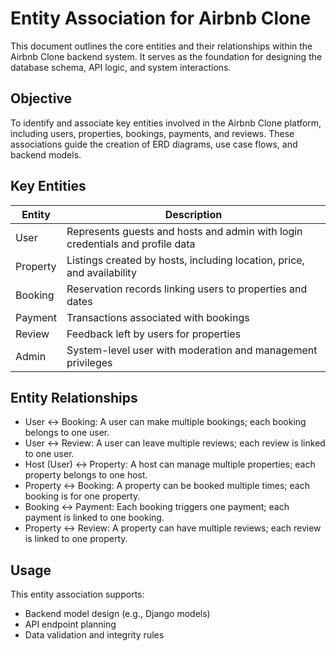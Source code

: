 
#  Entity Association for Airbnb Clone

This document outlines the core entities and their relationships within the Airbnb Clone backend system. It serves as the foundation for designing the database schema, API logic, and system interactions.



##  Objective

To identify and associate key entities involved in the Airbnb Clone platform, including users, properties, bookings, payments, and reviews. These associations guide the creation of ERD diagrams, use case flows, and backend models.


##  Key Entities

| Entity     | Description                                      |
|------------|--------------------------------------------------|
| User       | Represents guests and hosts and admin with login credentials and profile data |
| Property   | Listings created by hosts, including location, price, and availability |
| Booking    | Reservation records linking users to properties and dates |
| Payment    | Transactions associated with bookings            |
| Review     | Feedback left by users for properties   |
| Admin      | System-level user with moderation and management privileges |



##  Entity Relationships

- User  ↔ Booking: A user can make multiple bookings; each booking belongs to one user.
- User ↔ Review: A user can leave multiple reviews; each review is linked to one user.
- Host (User)  ↔  Property: A host can manage multiple properties; each property belongs to one host.
- Property  ↔  Booking: A property can be booked multiple times; each booking is for one property.
- Booking ↔  Payment: Each booking triggers one payment; each payment is linked to one booking.
- Property  ↔ Review: A property can have multiple reviews; each review is linked to one property.



##  Usage

This entity association supports:
- Backend model design (e.g., Django models)
- API endpoint planning
- Data validation and integrity rules


